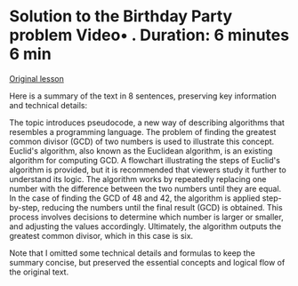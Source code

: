 # Solution to the Birthday Party problem Video• . Duration: 6 minutes 6 min

[Original lesson](https://www.coursera.org/learn/uol-algorithms-and-data-structures-1/lecture/Tlqn5/solution-to-the-birthday-party-problem)

Here is a summary of the text in 8 sentences, preserving key information and technical details:

The topic introduces pseudocode, a new way of describing algorithms that resembles a programming language. The problem of finding the greatest common divisor (GCD) of two numbers is used to illustrate this concept. Euclid's algorithm, also known as the Euclidean algorithm, is an existing algorithm for computing GCD. A flowchart illustrating the steps of Euclid's algorithm is provided, but it is recommended that viewers study it further to understand its logic. The algorithm works by repeatedly replacing one number with the difference between the two numbers until they are equal. In the case of finding the GCD of 48 and 42, the algorithm is applied step-by-step, reducing the numbers until the final result (GCD) is obtained. This process involves decisions to determine which number is larger or smaller, and adjusting the values accordingly. Ultimately, the algorithm outputs the greatest common divisor, which in this case is six.

Note that I omitted some technical details and formulas to keep the summary concise, but preserved the essential concepts and logical flow of the original text.

